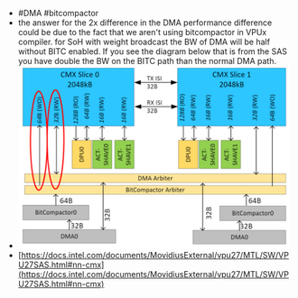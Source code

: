 - #DMA #bitcompactor
- the answer for the 2x difference in the DMA performance difference could be due to the fact that we aren't using bitcompactor in VPUx compiler.  for SoH with weight broadcast the BW of DMA will be half without BITC enabled.  If you see the diagram below that is from the SAS you have double the BW on the BITC path than the normal DMA path.
- ![image.png](../assets/image_1667387353772_0.png)
- [https://docs.intel.com/documents/MovidiusExternal/vpu27/MTL/SW/VPU27SAS.html#nn-cmx](https://docs.intel.com/documents/MovidiusExternal/vpu27/MTL/SW/VPU27SAS.html#nn-cmx)